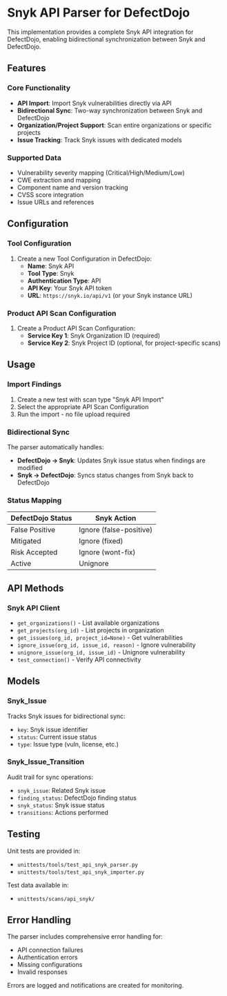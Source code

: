 # Snyk API Parser for DefectDojo

This implementation provides a complete Snyk API integration for DefectDojo, enabling bidirectional synchronization between Snyk and DefectDojo.

## Features

### Core Functionality
- **API Import**: Import Snyk vulnerabilities directly via API
- **Bidirectional Sync**: Two-way synchronization between Snyk and DefectDojo
- **Organization/Project Support**: Scan entire organizations or specific projects
- **Issue Tracking**: Track Snyk issues with dedicated models

### Supported Data
- Vulnerability severity mapping (Critical/High/Medium/Low)
- CWE extraction and mapping
- Component name and version tracking
- CVSS score integration
- Issue URLs and references

## Configuration

### Tool Configuration
1. Create a new Tool Configuration in DefectDojo:
   - **Name**: Snyk API
   - **Tool Type**: Snyk
   - **Authentication Type**: API
   - **API Key**: Your Snyk API token
   - **URL**: `https://snyk.io/api/v1` (or your Snyk instance URL)

### Product API Scan Configuration
1. Create a Product API Scan Configuration:
   - **Service Key 1**: Snyk Organization ID (required)
   - **Service Key 2**: Snyk Project ID (optional, for project-specific scans)

## Usage

### Import Findings
1. Create a new test with scan type "Snyk API Import"
2. Select the appropriate API Scan Configuration
3. Run the import - no file upload required

### Bidirectional Sync
The parser automatically handles:
- **DefectDojo → Snyk**: Updates Snyk issue status when findings are modified
- **Snyk → DefectDojo**: Syncs status changes from Snyk back to DefectDojo

### Status Mapping
| DefectDojo Status | Snyk Action |
|------------------|-------------|
| False Positive   | Ignore (false-positive) |
| Mitigated        | Ignore (fixed) |
| Risk Accepted    | Ignore (wont-fix) |
| Active           | Unignore |

## API Methods

### Snyk API Client
- `get_organizations()` - List available organizations
- `get_projects(org_id)` - List projects in organization
- `get_issues(org_id, project_id=None)` - Get vulnerabilities
- `ignore_issue(org_id, issue_id, reason)` - Ignore vulnerability
- `unignore_issue(org_id, issue_id)` - Unignore vulnerability
- `test_connection()` - Verify API connectivity

## Models

### Snyk_Issue
Tracks Snyk issues for bidirectional sync:
- `key`: Snyk issue identifier
- `status`: Current issue status
- `type`: Issue type (vuln, license, etc.)

### Snyk_Issue_Transition
Audit trail for sync operations:
- `snyk_issue`: Related Snyk issue
- `finding_status`: DefectDojo finding status
- `snyk_status`: Snyk issue status
- `transitions`: Actions performed

## Testing

Unit tests are provided in:
- `unittests/tools/test_api_snyk_parser.py`
- `unittests/tools/test_api_snyk_importer.py`

Test data available in:
- `unittests/scans/api_snyk/`

## Error Handling

The parser includes comprehensive error handling for:
- API connection failures
- Authentication errors
- Missing configurations
- Invalid responses

Errors are logged and notifications are created for monitoring.